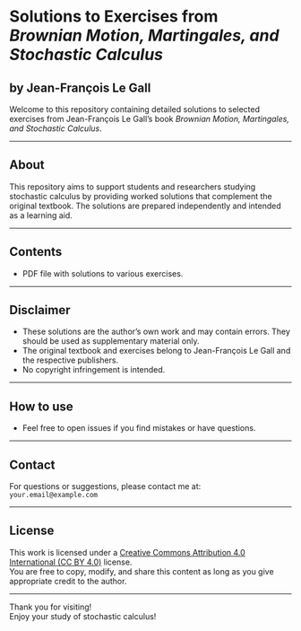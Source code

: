 # Solutions to Exercises from *Brownian Motion, Martingales, and Stochastic Calculus*  
## by Jean-François Le Gall

Welcome to this repository containing detailed solutions to selected exercises from Jean-François Le Gall’s book *Brownian Motion, Martingales, and Stochastic Calculus*.

---

## About

This repository aims to support students and researchers studying stochastic calculus by providing worked solutions that complement the original textbook. The solutions are prepared independently and intended as a learning aid.

---

## Contents

- PDF file with solutions to various exercises.
---

## Disclaimer

- These solutions are the author’s own work and may contain errors. They should be used as supplementary material only.
- The original textbook and exercises belong to Jean-François Le Gall and the respective publishers.
- No copyright infringement is intended.

---

## How to use

- Feel free to open issues if you find mistakes or have questions.

---

## Contact

For questions or suggestions, please contact me at:  
`your.email@example.com`

---

## License

This work is licensed under a [Creative Commons Attribution 4.0 International (CC BY 4.0)](https://creativecommons.org/licenses/by/4.0/) license.  
You are free to copy, modify, and share this content as long as you give appropriate credit to the author.


--- 

Thank you for visiting!  
Enjoy your study of stochastic calculus!
